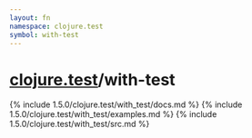 ```yaml
---
layout: fn
namespace: clojure.test
symbol: with-test
---
```


# [clojure.test](../)/with-test

{% include 1.5.0/clojure.test/with_test/docs.md %}
{% include 1.5.0/clojure.test/with_test/examples.md %}
{% include 1.5.0/clojure.test/with_test/src.md %}

